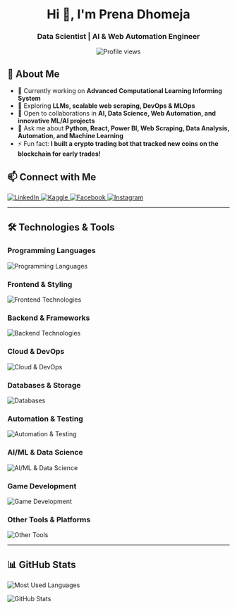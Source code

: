 <h1 align="center">Hi 👋, I'm Prena Dhomeja</h1>
<h3 align="center">Data Scientist | AI & Web Automation Engineer</h3>

<p align="center">
  <img src="https://komarev.com/ghpvc/?username=prenadhomeja123&label=Profile%20views&color=0e75b6&style=flat" alt="Profile views" />
</p>

## 🚀 About Me

- 🔭 Currently working on **Advanced Computational Learning Informing System**
- 🌱 Exploring **LLMs, scalable web scraping, DevOps & MLOps**
- 👯 Open to collaborations in **AI, Data Science, Web Automation, and innovative ML/AI projects**
- 💬 Ask me about **Python, React, Power BI, Web Scraping, Data Analysis, Automation, and Machine Learning**
- ⚡ Fun fact: **I built a crypto trading bot that tracked new coins on the blockchain for early trades!**

## 📫 Connect with Me

<p align="left">
  <a href="https://linkedin.com/in/prena-rani" target="_blank">
    <img src="https://img.shields.io/badge/LinkedIn-0077B5?style=for-the-badge&logo=linkedin&logoColor=white" alt="LinkedIn">
  </a>
  <a href="https://kaggle.com/prenadhomeja" target="_blank">
    <img src="https://img.shields.io/badge/Kaggle-20BEFF?style=for-the-badge&logo=kaggle&logoColor=white" alt="Kaggle">
  </a>
  <a href="https://fb.com/prena.dhomeja" target="_blank">
    <img src="https://img.shields.io/badge/Facebook-1877F2?style=for-the-badge&logo=facebook&logoColor=white" alt="Facebook">
  </a>
  <a href="https://instagram.com/prenadhomeja" target="_blank">
    <img src="https://img.shields.io/badge/Instagram-E4405F?style=for-the-badge&logo=instagram&logoColor=white" alt="Instagram">
  </a>
</p>

---

## 🛠️ Technologies & Tools

### **Programming Languages**
<p align="left">
  <img src="https://skillicons.dev/icons?i=java,js,ts,python,c,cpp,cs,kotlin,php" alt="Programming Languages">
</p>

### **Frontend & Styling**
<p align="left">
  <img src="https://skillicons.dev/icons?i=html,css,bootstrap,sass,tailwind" alt="Frontend Technologies">
</p>

### **Backend & Frameworks**
<p align="left">
  <img src="https://skillicons.dev/icons?i=django,flask,nodejs,express,spring,nextjs,nuxtjs" alt="Backend Technologies">
</p>

### **Cloud & DevOps**
<p align="left">
  <img src="https://skillicons.dev/icons?i=aws,azure,gcp,firebase,docker,kubernetes,nginx" alt="Cloud & DevOps">
</p>

### **Databases & Storage**
<p align="left">
  <img src="https://skillicons.dev/icons?i=mysql,postgres,mongodb,redis" alt="Databases">
</p>

### **Automation & Testing**
<p align="left">
  <img src="https://skillicons.dev/icons?i=selenium,jenkins,rabbitmq,cypress" alt="Automation & Testing">
</p>

### **AI/ML & Data Science**
<p align="left">
  <img src="https://skillicons.dev/icons?i=tensorflow,pytorch,kafka" alt="AI/ML & Data Science">
</p>

### **Game Development**
<p align="left">
  <img src="https://skillicons.dev/icons?i=unity,unreal" alt="Game Development">
</p>

### **Other Tools & Platforms**
<p align="left">
  <img src="https://skillicons.dev/icons?i=heroku,webpack,graphql,figma,opencv,git,github" alt="Other Tools">
</p>

---

## 📊 GitHub Stats

<p align="left">
  <img src="https://github-readme-stats.vercel.app/api/top-langs?username=prenadhomeja123&show_icons=true&locale=en&layout=compact" alt="Most Used Languages" />
</p>

<p align="left">
  <img src="https://github-readme-stats.vercel.app/api?username=prenadhomeja123&show_icons=true&locale=en" alt="GitHub Stats" />
</p>

